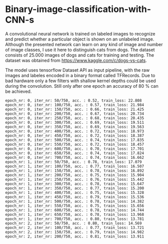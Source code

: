 # Binary-image-classification-with-CNN-s

A convolutional neural network is trained on labeled images to recognize and predict whether a particular object is shown on an unlabeled image. Although the presented network can learn on any kind of image and number of image classes, I use it here to distinguish cats from dogs. The dataset consists of 25.000 images of dogs and cats for training and testing. The dataset was obtained from https://www.kaggle.com/c/dogs-vs-cats.

The model uses tensorflow Dataset API as input pipeline, with the raw images and labeles encoded in a binary format called TFRecords.
Due to bad hardware only a few filters with shallow kernel depths could be used during the convolution. Still only after one epoch an accuracy of 80 % can be achieved.

    epoch_nr: 0, iter_nr: 50/750, acc. : 0.52, train_loss: 22.808
    epoch_nr: 0, iter_nr: 100/750, acc. : 0.57, train_loss: 21.984
    epoch_nr: 0, iter_nr: 150/750, acc. : 0.66, train_loss: 21.425
    epoch_nr: 0, iter_nr: 200/750, acc. : 0.67, train_loss: 20.734
    epoch_nr: 0, iter_nr: 250/750, acc. : 0.68, train_loss: 20.435
    epoch_nr: 0, iter_nr: 300/750, acc. : 0.69, train_loss: 19.511
    epoch_nr: 0, iter_nr: 350/750, acc. : 0.69, train_loss: 19.563
    epoch_nr: 0, iter_nr: 400/750, acc. : 0.72, train_loss: 18.973
    epoch_nr: 0, iter_nr: 450/750, acc. : 0.72, train_loss: 18.387
    epoch_nr: 0, iter_nr: 500/750, acc. : 0.74, train_loss: 17.835
    epoch_nr: 0, iter_nr: 550/750, acc. : 0.72, train_loss: 18.457
    epoch_nr: 0, iter_nr: 600/750, acc. : 0.70, train_loss: 17.701
    epoch_nr: 0, iter_nr: 650/750, acc. : 0.74, train_loss: 17.824
    epoch_nr: 0, iter_nr: 700/750, acc. : 0.74, train_loss: 16.662
    epoch_nr: 1, iter_nr: 50/750, acc. : 0.78, train_loss: 17.079
    epoch_nr: 1, iter_nr: 100/750, acc. : 0.77, train_loss: 16.507
    epoch_nr: 1, iter_nr: 150/750, acc. : 0.78, train_loss: 16.892
    epoch_nr: 1, iter_nr: 200/750, acc. : 0.75, train_loss: 15.904
    epoch_nr: 1, iter_nr: 250/750, acc. : 0.76, train_loss: 15.442
    epoch_nr: 1, iter_nr: 300/750, acc. : 0.78, train_loss: 15.647
    epoch_nr: 1, iter_nr: 350/750, acc. : 0.77, train_loss: 15.200
    epoch_nr: 1, iter_nr: 400/750, acc. : 0.75, train_loss: 15.328
    epoch_nr: 1, iter_nr: 450/750, acc. : 0.79, train_loss: 15.536
    epoch_nr: 1, iter_nr: 500/750, acc. : 0.78, train_loss: 14.382
    epoch_nr: 1, iter_nr: 550/750, acc. : 0.75, train_loss: 15.656
    epoch_nr: 1, iter_nr: 600/750, acc. : 0.78, train_loss: 14.744
    epoch_nr: 1, iter_nr: 650/750, acc. : 0.78, train_loss: 13.968
    epoch_nr: 1, iter_nr: 700/750, acc. : 0.80, train_loss: 13.781
    epoch_nr: 2, iter_nr: 50/750, acc. : 0.80, train_loss: 14.569
    epoch_nr: 2, iter_nr: 100/750, acc. : 0.77, train_loss: 13.721
    epoch_nr: 2, iter_nr: 150/750, acc. : 0.79, train_loss: 14.982
    epoch_nr: 2, iter_nr: 200/750, acc. : 0.81, train_loss: 13.911
